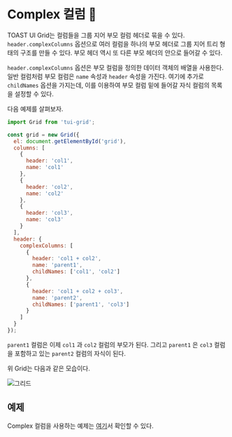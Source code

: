 # Complex 컬럼 🔗

TOAST UI Grid는 컬럼들을 그룹 지어 부모 컬럼 헤더로 묶을 수 있다. `header.complexColumns` 옵션으로 여러 컬럼을 하나의 부모 헤더로 그룹 지어 트리 형태의 구조를 만들 수 있다. 부모 헤더 역시 또 다른 부모 헤더의 안으로 들어갈 수 있다.

`header.complexColumns` 옵션은 부모 컬럼을 정의한 데이터 객체의 배열을 사용한다. 일반 컬럼처럼 부모 컬럼은 `name` 속성과 `header` 속성을 가진다. 여기에 추가로 `childNames` 옵션을 가지는데, 이를 이용하여 부모 컬럼 밑에 들어갈 자식 컬럼의 목록을 설정할 수 있다.

다음 예제를 살펴보자.

```js
import Grid from 'tui-grid';

const grid = new Grid({
  el: document.getElementById('grid'),
  columns: [
    {
      header: 'col1',
      name: 'col1'
    },
    {
      header: 'col2',
      name: 'col2'
    },
    {
      header: 'col3',
      name: 'col3'    
    }
  ],
  header: {
    complexColumns: [
      {
        header: 'col1 + col2',
        name: 'parent1',
        childNames: ['col1', 'col2']            
      },
      {
        header: 'col1 + col2 + col3',
        name: 'parent2',
        childNames: ['parent1', 'col3']
      }
    ]
  }
});
```

`parent1` 컬럼은 이제 `col1` 과 `col2` 컬럼의 부모가 된다. 그리고 `parent1` 은 `col3` 컬럼을 포함하고 있는 `parent2` 컬럼의 자식이 된다.

위 Grid는 다음과 같은 모습이다.

![그리드](https://user-images.githubusercontent.com/18183560/59605689-49023680-914a-11e9-99f9-25bb26316b04.png)


## 예제

Complex 컬럼을 사용하는 예제는 [여기](http://nhn.github.io/tui.grid/latest/tutorial-example02-complex-columns)서 확인할 수 있다.
